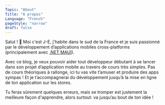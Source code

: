 ```yaml
---
Topic: "About"
Title: "À propos"
Language: "French"
pageStyle: "narrow"
draft: false
---
```


<!--more-->

<style>
.img-sizes{min-height:50px;max-height:600px;min-width:50px;max-width:600px;height:auto;width:auto}
</style>
Salut ! 👋 Moi c'est J-E, j'habite dans le sud de la France et je suis passionné par le développement d’applications mobiles cross-platforms (principalement avec [.NET MAUI](https://learn.microsoft.com/fr-fr/dotnet/maui/what-is-maui?view=net-maui-7.0)).

Avec ce blog, je veux pouvoir aider tout développeur débutant à se lancer dans son projet d’application mobile au travers de cours très simples. Pas de cours théoriques à rallonge, ici tu vas vite t’amuser et produire des apps sympas ! Et je t’accompagnerai du développement jusqu’à la mise en ligne de ton application sur les stores.

Tu feras sûrement quelques erreurs, mais se tromper est justement la meilleure façon d'apprendre, alors surtout: va jusqu’au bout de ton idée !

